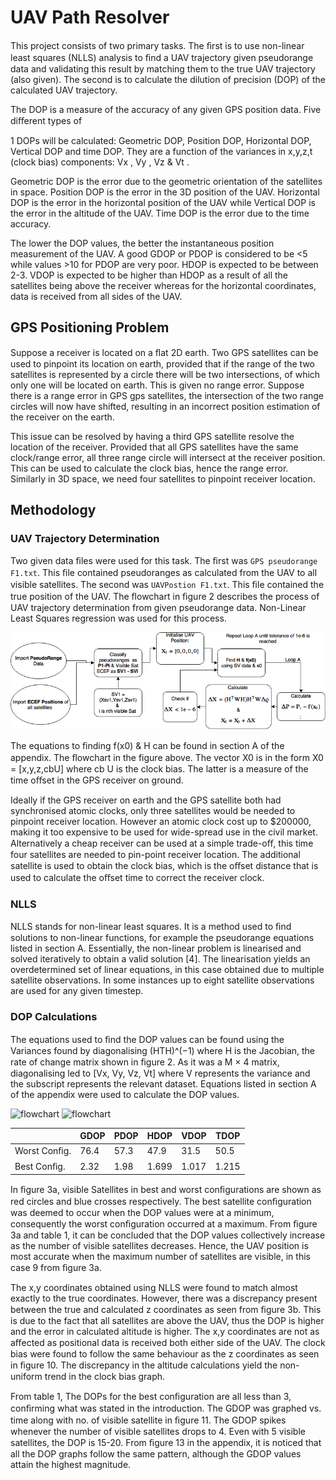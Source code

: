 # UAV Path Resolver
This project consists of two primary tasks. The ﬁrst is to use non-linear least squares (NLLS) analysis to ﬁnd a UAV trajectory given pseudorange data and validating this result by matching them to the true UAV trajectory (also given). The second is to calculate the dilution of precision (DOP) of the calculated UAV trajectory.

The DOP is a measure of the accuracy of any given GPS position data. Five diﬀerent types of

1 DOPs will be calculated: Geometric DOP, Position DOP, Horizontal DOP, Vertical DOP and time DOP. They are a function of the variances in x,y,z,t (clock bias) components: Vx , Vy , Vz & Vt .

Geometric DOP is the error due to the geometric orientation of the satellites in space. Position DOP is the error in the 3D position of the UAV. Horizontal DOP is the error in the horizontal position of the UAV while Vertical DOP is the error in the altitude of the UAV. Time DOP is the error due to the time accuracy.

The lower the DOP values, the better the instantaneous position measurement of the UAV. A good GDOP or PDOP is considered to be <5 while values >10 for PDOP are very poor. HDOP is expected to be between 2-3. VDOP is expected to be higher than HDOP as a result of all the satellites being above the receiver whereas for the horizontal coordinates, data is received from all sides of the UAV.

## GPS Positioning Problem

Suppose a receiver is located on a ﬂat 2D earth. Two GPS satellites can be used to pinpoint its location on earth, provided that if the range of the two satellites is represented by a circle there will be two intersections, of which only one will be located on earth. This is given no range error. Suppose there is a range error in GPS gps satellites, the intersection of the two range circles will now have shifted, resulting in an incorrect position estimation of the receiver on the earth.

This issue can be resolved by having a third GPS satellite resolve the location of the receiver. Provided that all GPS satellites have the same clock/range error, all three range circle will intersect at the receiver position. This can be used to calculate the clock bias, hence the range error. Similarly in 3D space, we need four satellites to pinpoint receiver location.

## Methodology

### UAV Trajectory Determination

Two given data ﬁles were used for this task. The ﬁrst was `GPS pseudorange F1.txt`. This ﬁle contained pseudoranges as calculated from the UAV to all visible satellites. The second was `UAVPostion F1.txt`. This ﬁle contained the true position of the UAV. The ﬂowchart in ﬁgure 2 describes the process of UAV trajectory determination from given pseudorange data. Non-Linear Least Squares regression was used for this process.

![flowchart](https://github.com/Samanvay96/uav_path_resolver/blob/master/imgs/flowchart.png)

The equations to ﬁnding f(x0) & H can be found in section A of the appendix. The ﬂowchart in the figure above. The vector X0 is in the form X0 = [x,y,z,cbU] where cb U is the clock bias. The latter is a measure of the time oﬀset in the GPS receiver on ground.

Ideally if the GPS receiver on earth and the GPS satellite both had synchronised atomic clocks, only three satellites would be needed to pinpoint receiver location. However an atomic clock cost up to $200000, making it too expensive to be used for wide-spread use in the civil market. Alternatively a cheap receiver can be used at a simple trade-oﬀ, this time four satellites are needed to pin-point receiver location. The additional satellite is used to obtain the clock bias, which is the oﬀset distance that is used to calculate the oﬀset time to correct the receiver clock.

### NLLS

NLLS stands for non-linear least squares. It is a method used to ﬁnd solutions to non-linear functions, for example the pseudorange equations listed in section A. Essentially, the non-linear problem is linearised and solved iteratively to obtain a valid solution [4]. The linearisation yields an overdetermined set of linear equations, in this case obtained due to multiple satellite observations. In some instances up to eight satellite observations are used for any given timestep.

### DOP Calculations

The equations used to ﬁnd the DOP values can be found using the Variances found by diagonalising (HTH)^(−1) where H is the Jacobian, the rate of change matrix shown in ﬁgure 2. As it was a M × 4 matrix, diagonalising led to [Vx, Vy, Vz, Vt] where V represents the variance and the subscript represents the relevant dataset. Equations listed in section A of the appendix were used to calculate the DOP values.

![flowchart](https://github.com/Samanvay96/uav_path_resolver/blob/master/imgs/bestNworst.png|width=100)
![flowchart](https://github.com/Samanvay96/uav_path_resolver/blob/master/imgs/uavAltitude.png|width=100)

|              | GDOP  | PDOP  | HDOP  | VDOP  | TDOP  |
| -----------  | ----- | ----- | ----- | ----- | ----- |
| Worst Conﬁg. |  76.4 |  57.3 |  47.9 |  31.5 |  50.5 |
| Best Conﬁg.  |  2.32 |  1.98 | 1.699 | 1.017 | 1.215 |

In ﬁgure 3a, visible Satellites in best and worst conﬁgurations are shown as red circles and blue crosses respectively. The best satellite conﬁguration was deemed to occur when the DOP values were at a minimum, consequently the worst conﬁguration occurred at a maximum. From ﬁgure 3a and table 1, it can be concluded that the DOP values collectively increase as the number of visible satellites decreases. Hence, the UAV position is most accurate when the maximum number of satellites are visible, in this case 9 from ﬁgure 3a.

The x,y coordinates obtained using NLLS were found to match almost exactly to the true coordinates. However, there was a discrepancy present between the true and calculated z coordinates as seen from ﬁgure 3b. This is due to the fact that all satellites are above the UAV, thus the DOP is higher and the error in calculated altitude is higher. The x,y coordinates are not as aﬀected as positional data is received both either side of the UAV. The clock bias were found to follow the same behaviour as the z coordinates as seen in ﬁgure 10. The discrepancy in the altitude calculations yield the non-uniform trend in the clock bias graph.

From table 1, The DOPs for the best conﬁguration are all less than 3, conﬁrming what was stated in the introduction. The GDOP was graphed vs. time along with no. of visible satellite in ﬁgure 11. The GDOP spikes whenever the number of visible satellites drops to 4. Even with 5 visible satellites, the DOP is 15-20. From ﬁgure 13 in the appendix, it is noticed that all the DOP graphs follow the same pattern, although the GDOP values attain the highest magnitude.
